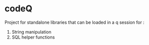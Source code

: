 # codeQ

Project for standalone libraries that can be loaded in a q session for :

1. String manipulation 
2. SQL helper functions
 
